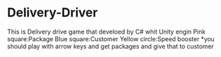 # Delivery-Driver
This is Delivery drive game that develoed by C# whit Unity engin
Pink square:Package
Blue square:Customer
Yellow circle:Speed booster
*you should play with arrow keys and get packages and give that to customer
